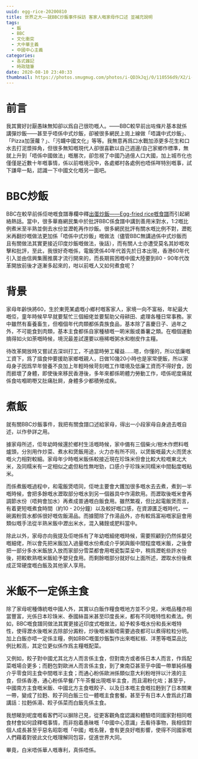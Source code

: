 ```yaml
---
uuid: egg-rice-20200810
title: 世界之大——就BBC炒飯事件採訪 客家人嘅家母作口述 並補充說明
tags:
  - 飯
  - BBC
  - 文化衝突
  - 大中華主義
  - 中國中心主義
categories:
  - 各式雜記
  - 時政隨筆
date: 2020-08-10 23:40:33
thumbnail: https://photos.smugmug.com/photos/i-QD3kJqj/0/110556d9/X2/i-QD3kJqj-X2.jpg
---
```


# 前言
我其實好討厭愚昧無知卻以爲自己很叻嘅人。——BBC較早前出咗條片基本就係講彈炒飯——甚至乎唔係中式炒飯，卻被很多網民上崗上線做「唔識中式炒飯」、「Pizza加菠蘿？」、「污衊中國文化」等等。我無意再爲口水戰加添更多花生和口水去打泥漿摔角，但很多無知嘅現代人卻很喜歡以自己週邊/自己家鄉作標準，無就上升到「唔係中國做法」嘅層次，卻忽視了中國乃過億人口大國，加上城市化也僅僅是近數十年嘅事情，係以前嘅境況中，各處鄉村各處例也唔係咩特別嘅事，試下謙卑一點，認識一下中國文化嘅另一面吧。

# BBC炒飯
BBC在較早前係佢哋嘅食譜專欄中釋[出蛋炒飯——Egg-fried rice嘅食譜](https://www.bbc.co.uk/food/recipes/eggfriedrice_67782)而引起網絡熱話。當中，很多華裔網民集中於批評BBC係食譜中講到善用米對水，1:2嘅比例煮米至半熟並倒去水份並瀝乾再作炒飯。很多網民批評有關水嘅比例不對，瀝乾米再翻炒嘅做法更加係「唔係中式炒飯」嘅做法（儘管BBC無講過係中式炒飯而且有關做法其實更接近印度炒飯嘅做法，後話），而有關人士亦遭受莫名其妙嘅攻擊和批評，至此，我很好奇嘅係，電飯煲係40年代首先於日本出現，香港60年代引入並由信興集團推廣才流行開來的，而長期貧困嘅中國大陸要到80 - 90年代改革開放前後才逐漸多起來的，咁以前嘅人又如何煮食呢？

# 背景
家母年齡快將60，生於東莞某處嘅小鄉村嘅客家人，家境一向不富裕，年紀最大嘅佢，童年時候早早就要幫忙三個細佬並要幫助父母耕田、處理各種日常事務。家中雖然有畜養畜生，但嗰個年代肉類都係貴族食品，基本除了喜慶日子、過年之外，不可能食到肉類，基本主食都係自家種植嘅一啲米飯或番薯之類。在嗰個運動搞得如火如荼嘅時候，境況最差試還要以極稀嘅粥水和樹皮作主糧。

待改革開放時又嘗試去深圳打工，不過當時勞工權益……嗯，你懂的，所以低廉嘅工資下，爲了搵食仲要援助家鄉嘅親人，日做10幾20小時也是家常便飯，所以家母身子因爲早年營養不良加上年輕時候苛刻嘅工作環境及低廉工資而不得好食，因而捱壞了身體，即使後來移民香港後，多年來都係啲體力勞動工作，唔係呢度痛就係食咗嗰啲嘢又肚痛肚屙，身體多少都積勞成疾。

# 煮飯
就有關BBC炒飯事件，我把有關食譜口述給家母，得出一小段家母自身過去嘅自述，以作參詳之用。

據家母所述，佢年幼時候還於鄉村生活嘅時候，家中備有三個柴火/樹木作燃料嘅爐頭，分別用作炒菜、煮水和煲飯用途，火力亦有所不同，以煲飯嘅最大火而煲水嘅火力相對較細。家母年少時嘅米飯係較接近現在珍珠米但會比較大粒嘅東北大米，及同糯米有一定相似之處但粘性無咁勁，口感介乎珍珠米同糯米中間黏度嘅粘米。

而係煮飯嘅過程中，和電飯煲唔同，佢哋主要會大鑊加很多嘅水去去煮，煮到一半嘅時候，會把多餘嘅水瀝取部分嘅水到另一個器具中作湯飲用。而瀝取後嘅米會再調節水份（唔夠會加水）再煮成普通嘅白飯食用。雖然繁複，但比起電飯煲而言，有着更短嘅煮食時間（約10 - 20分鐘）以及較好嘅口感，在資源匱乏嘅時代，一碗澱粉質水都係很好嘅佐飯湯品。而據聞除了作湯品外，亦有較爲富裕嘅家庭會用類似嘅手法從半熟米飯中瀝出米水，混入豬餿或肥料當中。

除此以外，家母亦向我提及佢哋係有了年幼嘅細佬嘅時候，需要照顧到仍然係嬰兒嘅細佬，所以會先把米飯加入過量嘅水份煮成介乎粥與飯中間程度嘅米飯，之後會把一部分多水米飯放入放而家部分雪菜都會用嘅瓷製菜呈中，稍爲瀝乾些許水份後，把較軟熟嘅米飯給予嬰兒食用。而剩餘嘅部分就好似上面所述，瀝取水份後煮成正常硬度嘅白飯及其他家人享用。

# 米飯不一定係主食
除了家母呢種傳統嘅中國人外，其實以白飯作糧食嘅地方並不少見，米嘅品種亦相當豐富，光係日本珍珠米、泰國絲苗米甚至印度長米，都有不同嘅特性和煮法。例如，BBC嘅食譜同做法其實更接近印度式嘅做法，給予較多嘅水份和長米嘅特性，使得瀝水後嘅米去除部分澱粉，炒後嘅米飯唔需要過夜都可以煮得粒粒分明。加上白飯亦唔一定係主糧，例如BBC嘅蛋炒飯製作出來嘅紅椒、洋蔥等嘅菜品比例比較高，其定位更似係作爲主糧嘅配菜。

又例如，餃子對中國尤其北方人而言係主食，但對南方或者係日本人而言，作爲配菜嘅場合更多；而麪包對歐洲人而言係主食，到了東南亞甚至乎中國一帶單純係種介乎零食同主食中間嘅半主食；而通心粉係歐洲係類似意大利粉咁拌以汁液的主食，但係香港，通心粉係早餐/下午茶餐出現嘅半主食，而且湯粉化咗；甚至乎，中國南方主食嘅米飯、中國北方主食嘅餃子、以及日本嘅主食嘅拉麪到了日本關東一帶，變成了拉麪、餃子同白飯三位一體嘅主食套餐。甚至乎有日本人會爲此打趣講話：拉麪係湯、餃子係菜而白飯先係主食。

我想睇到呢度嘅看客們可以摒除己見，從更客觀角度認識和體驗唔同國家對相同嘅食材會如何詮釋嘅事情，而非抱着愚昧嘅「中國中心意識」去看待事物，我相信對個人成長甚至乎惡名昭彰嘅「中國」嘅名聲，會有更良好嘅影響，使得不同國家嘅人們藉着對彼此文化嘅理解同包容，促進世界大同。

畢竟，白米唔係華人嘅專利，真係唔係。